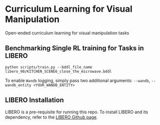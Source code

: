 # Curriculum Learning for Visual Manipulation
Open-ended curriculum learning for visual manipulation tasks

## Benchmarking Single RL training for Tasks in LIBERO
```
python scripts/train.py --bddl_file_name libero_90/KITCHEN_SCENE6_close_the_microwave.bddl
```
To enable `Wandb` logging, simply pass two additional arguments: `--wandb`, `--wandb_entity <YOUR_WANDB_ENTITY>`

## LIBERO Installation
LIBERO is a pre-requisite for running this repo.
To install LIBERO and its dependency, refer to the [LIBERO Github page](https://github.com/Lifelong-Robot-Learning/LIBERO).